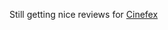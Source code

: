 Still getting nice reviews for [Cinefex](https://apps.apple.com/us/app/cinefex/id512379220?see-all=reviews)

